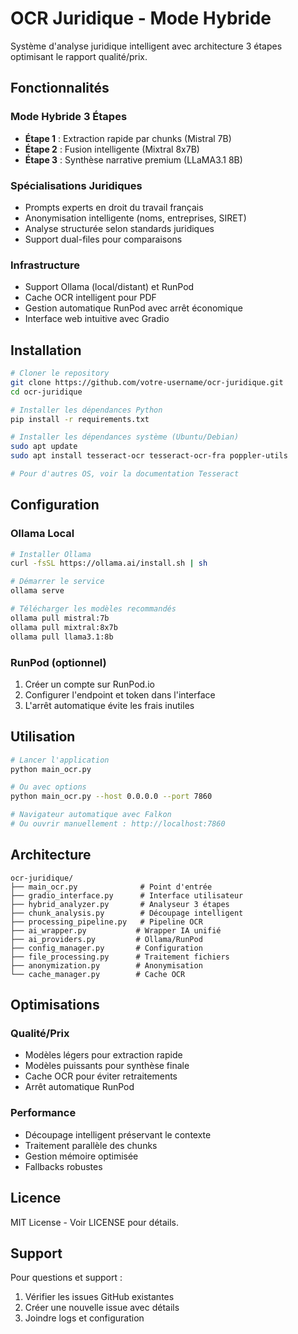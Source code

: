 # OCR Juridique - Mode Hybride

Système d'analyse juridique intelligent avec architecture 3 étapes optimisant le rapport qualité/prix.

## Fonctionnalités

### Mode Hybride 3 Étapes
- **Étape 1** : Extraction rapide par chunks (Mistral 7B)
- **Étape 2** : Fusion intelligente (Mixtral 8x7B) 
- **Étape 3** : Synthèse narrative premium (LLaMA3.1 8B)

### Spécialisations Juridiques
- Prompts experts en droit du travail français
- Anonymisation intelligente (noms, entreprises, SIRET)
- Analyse structurée selon standards juridiques
- Support dual-files pour comparaisons

### Infrastructure
- Support Ollama (local/distant) et RunPod
- Cache OCR intelligent pour PDF
- Gestion automatique RunPod avec arrêt économique
- Interface web intuitive avec Gradio

## Installation

```bash
# Cloner le repository
git clone https://github.com/votre-username/ocr-juridique.git
cd ocr-juridique

# Installer les dépendances Python
pip install -r requirements.txt

# Installer les dépendances système (Ubuntu/Debian)
sudo apt update
sudo apt install tesseract-ocr tesseract-ocr-fra poppler-utils

# Pour d'autres OS, voir la documentation Tesseract
```

## Configuration

### Ollama Local
```bash
# Installer Ollama
curl -fsSL https://ollama.ai/install.sh | sh

# Démarrer le service
ollama serve

# Télécharger les modèles recommandés
ollama pull mistral:7b
ollama pull mixtral:8x7b
ollama pull llama3.1:8b
```

### RunPod (optionnel)
1. Créer un compte sur RunPod.io
2. Configurer l'endpoint et token dans l'interface
3. L'arrêt automatique évite les frais inutiles

## Utilisation

```bash
# Lancer l'application
python main_ocr.py

# Ou avec options
python main_ocr.py --host 0.0.0.0 --port 7860

# Navigateur automatique avec Falkon
# Ou ouvrir manuellement : http://localhost:7860
```

## Architecture

```
ocr-juridique/
├── main_ocr.py              # Point d'entrée
├── gradio_interface.py      # Interface utilisateur
├── hybrid_analyzer.py       # Analyseur 3 étapes
├── chunk_analysis.py        # Découpage intelligent
├── processing_pipeline.py   # Pipeline OCR
├── ai_wrapper.py           # Wrapper IA unifié
├── ai_providers.py         # Ollama/RunPod
├── config_manager.py       # Configuration
├── file_processing.py      # Traitement fichiers
├── anonymization.py        # Anonymisation
└── cache_manager.py        # Cache OCR
```

## Optimisations

### Qualité/Prix
- Modèles légers pour extraction rapide
- Modèles puissants pour synthèse finale
- Cache OCR pour éviter retraitements
- Arrêt automatique RunPod

### Performance
- Découpage intelligent préservant le contexte
- Traitement parallèle des chunks
- Gestion mémoire optimisée
- Fallbacks robustes

## Licence

MIT License - Voir LICENSE pour détails.

## Support

Pour questions et support :
1. Vérifier les issues GitHub existantes
2. Créer une nouvelle issue avec détails
3. Joindre logs et configuration
